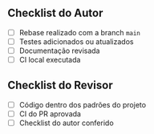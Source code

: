 ## Checklist do Autor
- [ ] Rebase realizado com a branch `main`
- [ ] Testes adicionados ou atualizados
- [ ] Documentação revisada
- [ ] CI local executada

## Checklist do Revisor
- [ ] Código dentro dos padrões do projeto
- [ ] CI do PR aprovada
- [ ] Checklist do autor conferido
